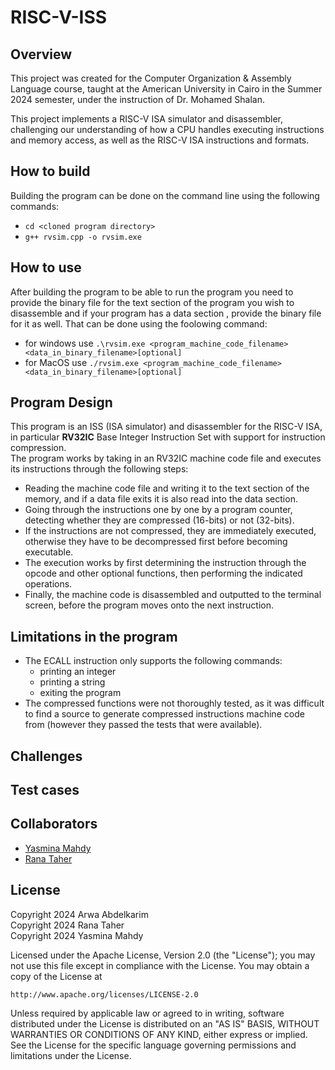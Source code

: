 # RISC-V-ISS

## Overview
This project was created for the Computer Organization & Assembly Language course, taught at the American University in Cairo in the Summer 2024 semester, under the instruction of Dr. Mohamed Shalan.  
  
This project implements a RISC-V ISA simulator and disassembler, challenging our understanding of how a CPU handles executing instructions and memory access, as well as the RISC-V ISA instructions and formats.


## How to build 
Building the program can be done on the command line using the following commands:
- `cd <cloned program directory>`
- `g++ rvsim.cpp -o rvsim.exe`

## How to use 
After building the program to be able to run the program you need to provide the binary file for the text section of the program you wish to disassemble 
and if your program has a data section , provide the binary file for it as well. 
That can be done using the foolowing command:
- for windows use `.\rvsim.exe <program_machine_code_filename> <data_in_binary_filename>[optional]`
- for MacOS use `./rvsim.exe <program_machine_code_filename> <data_in_binary_filename>[optional]`


## Program Design
This program is an ISS (ISA simulator) and disassembler for the RISC-V ISA, in particular **RV32IC** Base Integer Instruction Set with support for instruction compression.  
The program works by taking in an RV32IC machine code file and executes its instructions through the following steps:  
- Reading the machine code file and writing it to the text section of the memory, and if a data file exits it is also read into the data section.
- Going through the instructions one by one by a program counter, detecting whether they are compressed (16-bits) or not (32-bits).
- If the instructions are not compressed, they are immediately executed, otherwise they have to be decompressed first before becoming executable.
- The execution works by first determining the instruction through the opcode and other optional functions, then performing the indicated operations.
- Finally, the machine code is disassembled and outputted to the terminal screen, before the program moves onto the next instruction.


## Limitations in the program
- The ECALL instruction only supports the following commands:
   - printing an integer
   - printing a string
   - exiting the program
- The compressed functions were not thoroughly tested, as it was difficult to find a source to generate compressed instructions machine code from (however they passed the tests that were available).
 

## Challenges 



## Test cases 


## Collaborators
* [Yasmina Mahdy](https://github.com/Yasmina-Mahdy)
* [Rana Taher](https://github.com/rana5679)
  
## License
Copyright 2024 Arwa Abdelkarim  
Copyright 2024 Rana Taher  
Copyright 2024 Yasmina Mahdy  

Licensed under the Apache License, Version 2.0 (the "License");
you may not use this file except in compliance with the License.
You may obtain a copy of the License at

    http://www.apache.org/licenses/LICENSE-2.0

Unless required by applicable law or agreed to in writing, software
distributed under the License is distributed on an "AS IS" BASIS,
WITHOUT WARRANTIES OR CONDITIONS OF ANY KIND, either express or implied.
See the License for the specific language governing permissions and
limitations under the License.
